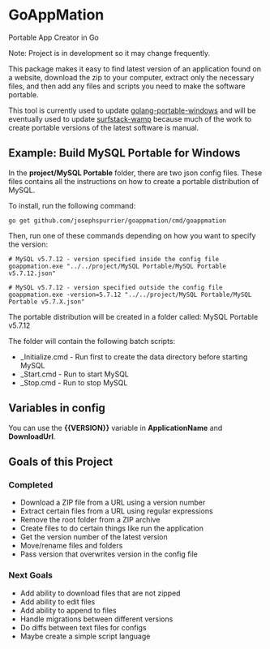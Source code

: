 # GoAppMation
Portable App Creator in Go

Note: Project is in development so it may change frequently.

This package makes it easy to find latest version of an application found on a website, download the zip to your computer, extract only the necessary files, and then add any files and scripts you need to make the software portable.

This tool is currently used to update [golang-portable-windows](https://github.com/josephspurrier/golang-portable-windows) and will be eventually used to update [surfstack-wamp](https://github.com/josephspurrier/surfstack-wamp) because much of the work to create portable versions of the latest software is manual.

## Example: Build MySQL Portable for Windows

In the **project/MySQL Portable** folder, there are two json config files. These files contains all the instructions on how to create a portable distribution of MySQL.

To install, run the following command:
~~~
go get github.com/josephspurrier/goappmation/cmd/goappmation
~~~

Then, run one of these commands depending on how you want to specify the version:

~~~
# MySQL v5.7.12 - version specified inside the config file
goappmation.exe "../../project/MySQL Portable/MySQL Portable v5.7.12.json"

# MySQL v5.7.12 - version specified outside the config file
goappmation.exe -version=5.7.12 "../../project/MySQL Portable/MySQL Portable v5.7.X.json"
~~~

The portable distribution will be created in a folder called: MySQL Portable v5.7.12

The folder will contain the following batch scripts:

* _Initialize.cmd - Run first to create the data directory before starting MySQL
* _Start.cmd      - Run to start MySQL
* _Stop.cmd       - Run to stop MySQL

## Variables in config

You can use the **{{VERSION}}** variable in **ApplicationName** and **DownloadUrl**.

## Goals of this Project

### Completed

* Download a ZIP file from a URL using a version number
* Extract certain files from a URL using regular expressions
* Remove the root folder from a ZIP archive
* Create files to do certain things like run the application
* Get the version number of the latest version
* Move/rename files and folders
* Pass version that overwrites version in the config file

### Next Goals

* Add ability to download files that are not zipped
* Add ability to edit files
* Add ability to append to files
* Handle migrations between different versions
* Do diffs between text files for configs
* Maybe create a simple script language
